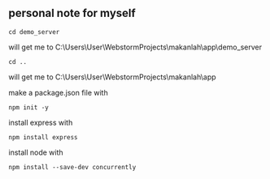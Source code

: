 ## personal note for myself

```angular2html
cd demo_server
```
will get me to C:\Users\User\WebstormProjects\makanlah\app\demo_server

```angular2html
cd ..
```
will get me to C:\Users\User\WebstormProjects\makanlah\app

make a package.json file with 
```angular2html
npm init -y
```

install express with 
```angular2html
npm install express
```

install node with
```angular2html
npm install --save-dev concurrently
```